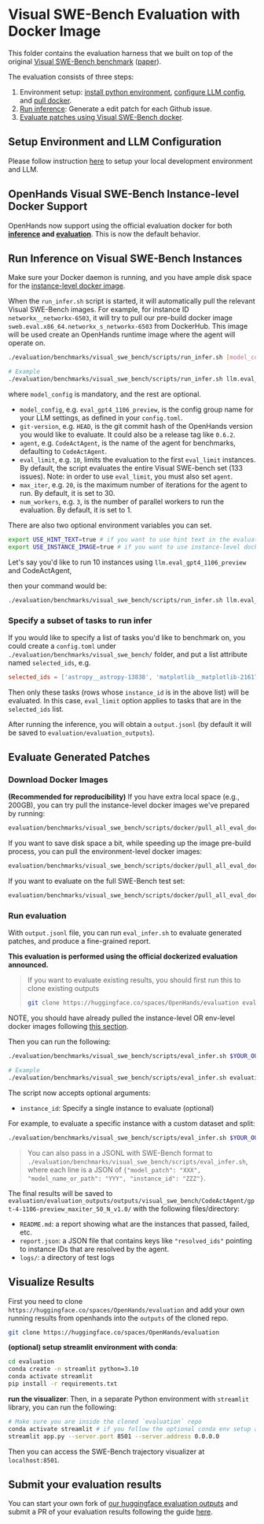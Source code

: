 # Visual SWE-Bench Evaluation with Docker Image

This folder contains the evaluation harness that we built on top of the original [Visual SWE-Bench benchmark](https://multi-swe-bench.github.io/#/) ([paper](https://arxiv.org/abs/2412.17315)).

The evaluation consists of three steps:

1. Environment setup: [install python environment](../../../Development.md#1-requirements), [configure LLM config](../../../Development.md#3-configuring-the-language-model), and [pull docker](#openhands-visual-swe-bench-instance-level-docker-support).
2. [Run inference](#run-inference-on-visual-swe-bench-instances): Generate a edit patch for each Github issue.
3. [Evaluate patches using Visual SWE-Bench docker](#evaluate-generated-patches).

## Setup Environment and LLM Configuration

Please follow instruction [here](../../../Development.md) to setup your local development environment and LLM.

## OpenHands Visual SWE-Bench Instance-level Docker Support

OpenHands now support using the official evaluation docker for both **[inference](#run-inference-on-visual-swe-bench-instances) and [evaluation](#evaluate-generated-patches)**.
This is now the default behavior.

## Run Inference on Visual SWE-Bench Instances

Make sure your Docker daemon is running, and you have ample disk space for the [instance-level docker image](#openhands-visual-swe-bench-instance-level-docker-support).

When the `run_infer.sh` script is started, it will automatically pull the relevant Visual SWE-Bench images. For example, for instance ID `networkx__networkx-6503`, it will try to pull our pre-build docker image `sweb.eval.x86_64.networkx_s_networkx-6503` from DockerHub. This image will be used create an OpenHands runtime image where the agent will operate on.

```bash
./evaluation/benchmarks/visual_swe_bench/scripts/run_infer.sh [model_config] [git-version] [agent] [eval_limit] [max_iter] [num_workers]

# Example
./evaluation/benchmarks/visual_swe_bench/scripts/run_infer.sh llm.eval_gpt4_1106_preview HEAD CodeActAgent 133 30 1
```

where `model_config` is mandatory, and the rest are optional.

- `model_config`, e.g. `eval_gpt4_1106_preview`, is the config group name for your
LLM settings, as defined in your `config.toml`.
- `git-version`, e.g. `HEAD`, is the git commit hash of the OpenHands version you would
like to evaluate. It could also be a release tag like `0.6.2`.
- `agent`, e.g. `CodeActAgent`, is the name of the agent for benchmarks, defaulting
to `CodeActAgent`.
- `eval_limit`, e.g. `10`, limits the evaluation to the first `eval_limit` instances. By
default, the script evaluates the entire Visual SWE-bench set (133 issues). Note:
in order to use `eval_limit`, you must also set `agent`.
- `max_iter`, e.g. `20`, is the maximum number of iterations for the agent to run. By
default, it is set to 30.
- `num_workers`, e.g. `3`, is the number of parallel workers to run the evaluation. By
default, it is set to 1.

There are also two optional environment variables you can set.

```bash
export USE_HINT_TEXT=true # if you want to use hint text in the evaluation. Default to false. Ignore this if you are not sure.
export USE_INSTANCE_IMAGE=true # if you want to use instance-level docker images. Default to true
```

Let's say you'd like to run 10 instances using `llm.eval_gpt4_1106_preview` and CodeActAgent,

then your command would be:

```bash
./evaluation/benchmarks/visual_swe_bench/scripts/run_infer.sh llm.eval_gpt4_1106_preview HEAD CodeActAgent 10
```

### Specify a subset of tasks to run infer

If you would like to specify a list of tasks you'd like to benchmark on, you could
create a `config.toml` under `./evaluation/benchmarks/visual_swe_bench/` folder, and put a list
attribute named `selected_ids`, e.g.

```toml
selected_ids = ['astropy__astropy-13838', 'matplotlib__matplotlib-21617', 'plotly__plotly.py-1966']
```

Then only these tasks (rows whose `instance_id` is in the above list) will be evaluated.
In this case, `eval_limit` option applies to tasks that are in the `selected_ids` list.

After running the inference, you will obtain a `output.jsonl` (by default it will be saved to `evaluation/evaluation_outputs`).

## Evaluate Generated Patches

### Download Docker Images

**(Recommended for reproducibility)** If you have extra local space (e.g., 200GB), you can try pull the instance-level docker images we've prepared by running:

```bash
evaluation/benchmarks/visual_swe_bench/scripts/docker/pull_all_eval_docker.sh instance
```

If you want to save disk space a bit, while speeding up the image pre-build process, you can pull the environment-level docker images:

```bash
evaluation/benchmarks/visual_swe_bench/scripts/docker/pull_all_eval_docker.sh env
```

If you want to evaluate on the full SWE-Bench test set:

```bash
evaluation/benchmarks/visual_swe_bench/scripts/docker/pull_all_eval_docker.sh instance full
```

### Run evaluation

With `output.jsonl` file, you can run `eval_infer.sh` to evaluate generated patches, and produce a fine-grained report.

**This evaluation is performed using the official dockerized evaluation announced.**

> If you want to evaluate existing results, you should first run this to clone existing outputs
>
>```bash
>git clone https://huggingface.co/spaces/OpenHands/evaluation evaluation/evaluation_outputs
>```

NOTE, you should have already pulled the instance-level OR env-level docker images following [this section](#openhands-visual-swe-bench-instance-level-docker-support).

Then you can run the following:

```bash
./evaluation/benchmarks/visual_swe_bench/scripts/eval_infer.sh $YOUR_OUTPUT_JSONL [instance_id]

# Example
./evaluation/benchmarks/visual_swe_bench/scripts/eval_infer.sh evaluation/evaluation_outputs/outputs/luolin101__Visual-SWE-bench-test/CodeActAgent/gpt-4-1106-preview_maxiter_50_N_v1.0/output.jsonl
```

The script now accepts optional arguments:

- `instance_id`: Specify a single instance to evaluate (optional)

For example, to evaluate a specific instance with a custom dataset and split:

```bash
./evaluation/benchmarks/visual_swe_bench/scripts/eval_infer.sh $YOUR_OUTPUT_JSONL instance_123
```

> You can also pass in a JSONL with SWE-Bench format to `./evaluation/benchmarks/visual_swe_bench/scripts/eval_infer.sh`, where each line is a JSON of `{"model_patch": "XXX", "model_name_or_path": "YYY", "instance_id": "ZZZ"}`.

The final results will be saved to `evaluation/evaluation_outputs/outputs/visual_swe_bench/CodeActAgent/gpt-4-1106-preview_maxiter_50_N_v1.0/` with the following files/directory:

- `README.md`: a report showing what are the instances that passed, failed, etc.
- `report.json`: a JSON file that contains keys like `"resolved_ids"` pointing to instance IDs that are resolved by the agent.
- `logs/`: a directory of test logs

## Visualize Results

First you need to clone `https://huggingface.co/spaces/OpenHands/evaluation` and add your own running results from openhands into the `outputs` of the cloned repo.

```bash
git clone https://huggingface.co/spaces/OpenHands/evaluation
```

**(optional) setup streamlit environment with conda**:

```bash
cd evaluation
conda create -n streamlit python=3.10
conda activate streamlit
pip install -r requirements.txt
```

**run the visualizer**:
Then, in a separate Python environment with `streamlit` library, you can run the following:

```bash
# Make sure you are inside the cloned `evaluation` repo
conda activate streamlit # if you follow the optional conda env setup above
streamlit app.py --server.port 8501 --server.address 0.0.0.0
```

Then you can access the SWE-Bench trajectory visualizer at `localhost:8501`.

## Submit your evaluation results

You can start your own fork of [our huggingface evaluation outputs](https://huggingface.co/spaces/OpenHands/evaluation) and submit a PR of your evaluation results following the guide [here](https://huggingface.co/docs/hub/en/repositories-pull-requests-discussions#pull-requests-and-discussions).
